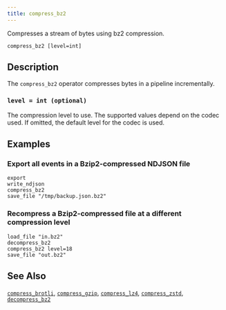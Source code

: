 ```yaml
---
title: compress_bz2
---
```


Compresses a stream of bytes using bz2 compression.

```tql
compress_bz2 [level=int]
```

## Description

The `compress_bz2` operator compresses bytes in a pipeline incrementally.

### `level = int (optional)`

The compression level to use. The supported values depend on the codec used. If
omitted, the default level for the codec is used.

## Examples

### Export all events in a Bzip2-compressed NDJSON file

```tql
export
write_ndjson
compress_bz2
save_file "/tmp/backup.json.bz2"
```

### Recompress a Bzip2-compressed file at a different compression level

```tql
load_file "in.bz2"
decompress_bz2
compress_bz2 level=18
save_file "out.bz2"
```

## See Also

[`compress_brotli`](/reference/operators/compress_brotli),
[`compress_gzip`](/reference/operators/compress_gzip),
[`compress_lz4`](/reference/operators/compress_lz4),
[`compress_zstd`](/reference/operators/compress_zstd),
[`decompress_bz2`](/reference/operators/decompress_bz2)

